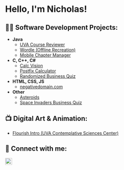 <!--
**Nickamolin/Nickamolin** is a ✨ _special_ ✨ repository because its `README.md` (this file) appears on your GitHub profile.

Here are some ideas to get you started:

- 🔭 I’m currently working on ...
- 🌱 I’m currently learning ...
- 👯 I’m looking to collaborate on ...
- 🤔 I’m looking for help with ...
- 💬 Ask me about ...
- 📫 How to reach me: ...
- 😄 Pronouns: ...
- ⚡ Fun fact: ...
-->

<h1>Hello, I'm Nicholas! </h1>

<h2>👨‍💻 Software Development Projects:</h2>

- <b>Java</b>
  - [UVA Course Reviewer](google.com)
  - [Wordle (Offline Recreation)](google.com)
  - [Mobile Chapter Manager](google.com)
- <b>C, C++, C#</b>
  - [Calc Vision](https://www.youtube.com/watch?v=rLlaaXyZbyI)
  - [Postfix Calculator](google.com)
  - [Randomized Business Quiz](google.com)
- <b>HTML, CSS, JS</b>
  - [negativedomain.com](https://negativedomain.com/)
- <b>Other</b>
  - [Asteroids](google.com)
  - [Space Invaders Business Quiz](google.com)

<h2>📺 Digital Art & Animation: </h2>

- [Flourish Intro (UVA Contemplative Sciences Center)](https://www.youtube.com/watch?v=bqCrQkWlCVk)

<h2> 🤳 Connect with me:</h2>

[<img align="left" alt="Nicholas Gamolin | LinkedIn" width="22px" src="https://cdn.jsdelivr.net/npm/simple-icons@v3/icons/linkedin.svg" />][linkedin]

[linkedin]: https://www.linkedin.com/in/nicholas-gamolin/
